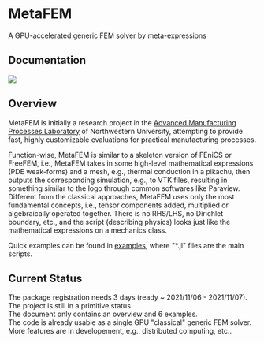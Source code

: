 # MetaFEM
A GPU-accelerated generic FEM solver by meta-expressions

## Documentation

[![][docs-dev-img]][docs-dev-url]

## Overview

MetaFEM is initially a research project in the [Advanced Manufacturing Processes Laboratory](http://ampl.mech.northwestern.edu/index.html) of Northwestern University, attempting to provide fast, highly customizable evaluations for practical manufacturing processes.

Function-wise, MetaFEM is similar to a skeleton version of FEniCS or FreeFEM, i.e., MetaFEM takes in some high-level mathematical expressions (PDE weak-forms) and a mesh, e.g., thermal conduction in a pikachu, then outputs the corresponding simulation, e.g., to VTK files, resulting in something similar to the logo through common softwares like Paraview. Different from the classical approaches, MetaFEM uses only the most fundamental concepts, i.e., tensor components added, multiplied or algebraically operated together. There is no RHS/LHS, no Dirichlet boundary, etc., and the script (describing physics) looks just like the mathematical expressions on a mechanics class.

Quick examples can be found in [examples](https://github.com/jxx2/MetaFEM/tree/main/examples), where "*.jl" files are the main scripts. 

## Current Status
The package registration needs 3 days (ready ~ 2021/11/06 - 2021/11/07).  
The project is still in a primitive status.  
The document only contains an overview and 6 examples.  
The code is already usable as a single GPU "classical" generic FEM solver.  
More features are in developement, e.g., distributed computing, etc.. 

[docs-dev-img]: https://img.shields.io/badge/docs-latest%20release-blue
[docs-dev-url]: https://jxx2.github.io/MetaFEM.jl/dev/
